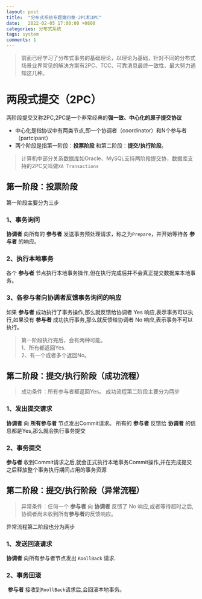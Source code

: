 ```yaml
---
layout: post
title:  "分布式系统专题第四章-2PC和3PC"
date:   2022-02-05 17:00:00 +0800
categories: 分布式系统
tags: system
comments: 1
---
```

> 前面已经学习了分布式事务的基础理论，以理论为基础，针对不同的分布式场景业界常见的解决方案有2PC、TCC、可靠消息最终一致性、最大努力通知这几种。

# 两段式提交（2PC）
两阶段提交又称2PC,2PC是一个非常经典的**强一致、中心化的原子提交协议**  
* 中心化是指协议中有两类节点,即一个协调者（coordinator）和N个参与者（partcipant）
* 两个阶段是指第一阶段：**投票阶段** 和第二阶段：**提交/执行阶段**。
> 计算机中部分关系数据库如Oracle、MySQL支持两阶段提交协，数据库支持的2PC又叫做`XA Transactions`

## 第一阶段：投票阶段
第一阶段主要分为三步
### 1、事务询问
**协调者** 向所有的 **参与者** 发送事务预处理请求，称之为`Prepare`，并开始等待各 **参与者** 的响应。
### 2、执行本地事务
各个 **参与者** 节点执行本地事务操作,但在执行完成后并不会真正提交数据库本地事务。
### 3、各参与者向协调者反馈事务询问的响应
如果 **参与者** 成功执行了事务操作,那么就反馈给协调者 Yes 响应,表示事务可以执行,如果没有 **参与者** 成功执行事务,那么就反馈给协调者 No 响应,表示事务不可以执行。

> 第一阶段执行完后，会有两种可能。  
> 1、所有都返回Yes.   
> 2、有一个或者多个返回No。

## 第二阶段：提交/执行阶段（成功流程）
> 成功条件：所有参与者都返回Yes。
成功流程第二阶段主要分为两步
### 1、发出提交请求
**协调者** 向 **所有参与者** 节点发出Commit请求。
所有的  **参与者**  反馈给 **协调者** 的信息都是Yes,那么就会执行事务提交

### 2、事务提交
**参与者** 收到Commit请求之后,就会正式执行本地事务Commit操作,并在完成提交之后释放整个事务执行期间占用的事务资源

## 第二阶段：提交/执行阶段（异常流程）
> 异常条件：任何一个 **参与者** 向 **协调者** 反馈了 No 响应,或者等待超时之后,协调者尚未收到所有**参与者**的反馈响应。

异常流程第二阶段也分为两步
### 1、发送回滚请求
**协调者** 向所有参与者节点发出 `RoollBack` 请求.
### 2、事务回滚
​ **参与者** 接收到`RoollBack`请求后,会回滚本地事务。

